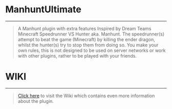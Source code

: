 # ManhuntUltimate
***
> A Manhunt plugin with extra features Inspired by Dream Teams Minecraft Speedrunner VS Hunter aka. Manhunt. The speedrunner(s) attempt to beat the game (Minecraft) by killing the ender dragon, whilst the hunter(s) try to stop them from doing so. You make your own rules, this is not designed to be used on server networks or work with other plugins, rather to be played with your friends.

# WIKI
***
> [Click here](https://github.com/Solyze/ManhuntUltimate/wiki/Home-(Main-Page)) to visit the Wiki which contains even more information about the plugin.
